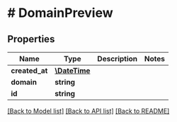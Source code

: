 # # DomainPreview

## Properties

Name | Type | Description | Notes
------------ | ------------- | ------------- | -------------
**created_at** | [**\DateTime**](\DateTime.md) |  | 
**domain** | **string** |  | 
**id** | **string** |  | 

[[Back to Model list]](../../README.md#documentation-for-models) [[Back to API list]](../../README.md#documentation-for-api-endpoints) [[Back to README]](../../README.md)



